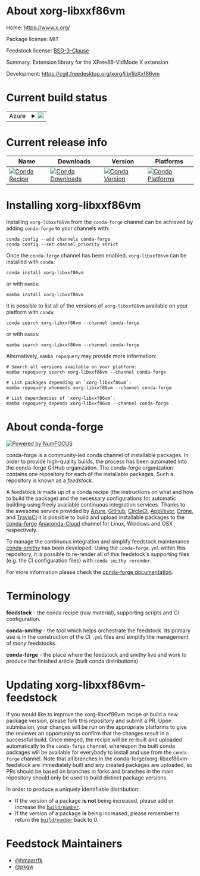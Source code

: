 About xorg-libxxf86vm
=====================

Home: https://www.x.org/

Package license: MIT

Feedstock license: [BSD-3-Clause](https://github.com/conda-forge/xorg-libxxf86vm-feedstock/blob/main/LICENSE.txt)

Summary: Extension library for the XFree86-VidMode X extension

Development: https://cgit.freedesktop.org/xorg/lib/libXxf86vm

Current build status
====================


<table>
    
  <tr>
    <td>Azure</td>
    <td>
      <details>
        <summary>
          <a href="https://dev.azure.com/conda-forge/feedstock-builds/_build/latest?definitionId=18739&branchName=main">
            <img src="https://dev.azure.com/conda-forge/feedstock-builds/_apis/build/status/xorg-libxxf86vm-feedstock?branchName=main">
          </a>
        </summary>
        <table>
          <thead><tr><th>Variant</th><th>Status</th></tr></thead>
          <tbody><tr>
              <td>linux_64</td>
              <td>
                <a href="https://dev.azure.com/conda-forge/feedstock-builds/_build/latest?definitionId=18739&branchName=main">
                  <img src="https://dev.azure.com/conda-forge/feedstock-builds/_apis/build/status/xorg-libxxf86vm-feedstock?branchName=main&jobName=linux&configuration=linux%20linux_64_" alt="variant">
                </a>
              </td>
            </tr><tr>
              <td>linux_aarch64</td>
              <td>
                <a href="https://dev.azure.com/conda-forge/feedstock-builds/_build/latest?definitionId=18739&branchName=main">
                  <img src="https://dev.azure.com/conda-forge/feedstock-builds/_apis/build/status/xorg-libxxf86vm-feedstock?branchName=main&jobName=linux&configuration=linux%20linux_aarch64_" alt="variant">
                </a>
              </td>
            </tr><tr>
              <td>linux_ppc64le</td>
              <td>
                <a href="https://dev.azure.com/conda-forge/feedstock-builds/_build/latest?definitionId=18739&branchName=main">
                  <img src="https://dev.azure.com/conda-forge/feedstock-builds/_apis/build/status/xorg-libxxf86vm-feedstock?branchName=main&jobName=linux&configuration=linux%20linux_ppc64le_" alt="variant">
                </a>
              </td>
            </tr><tr>
              <td>osx_64</td>
              <td>
                <a href="https://dev.azure.com/conda-forge/feedstock-builds/_build/latest?definitionId=18739&branchName=main">
                  <img src="https://dev.azure.com/conda-forge/feedstock-builds/_apis/build/status/xorg-libxxf86vm-feedstock?branchName=main&jobName=osx&configuration=osx%20osx_64_" alt="variant">
                </a>
              </td>
            </tr><tr>
              <td>osx_arm64</td>
              <td>
                <a href="https://dev.azure.com/conda-forge/feedstock-builds/_build/latest?definitionId=18739&branchName=main">
                  <img src="https://dev.azure.com/conda-forge/feedstock-builds/_apis/build/status/xorg-libxxf86vm-feedstock?branchName=main&jobName=osx&configuration=osx%20osx_arm64_" alt="variant">
                </a>
              </td>
            </tr>
          </tbody>
        </table>
      </details>
    </td>
  </tr>
</table>

Current release info
====================

| Name | Downloads | Version | Platforms |
| --- | --- | --- | --- |
| [![Conda Recipe](https://img.shields.io/badge/recipe-xorg--libxxf86vm-green.svg)](https://anaconda.org/conda-forge/xorg-libxxf86vm) | [![Conda Downloads](https://img.shields.io/conda/dn/conda-forge/xorg-libxxf86vm.svg)](https://anaconda.org/conda-forge/xorg-libxxf86vm) | [![Conda Version](https://img.shields.io/conda/vn/conda-forge/xorg-libxxf86vm.svg)](https://anaconda.org/conda-forge/xorg-libxxf86vm) | [![Conda Platforms](https://img.shields.io/conda/pn/conda-forge/xorg-libxxf86vm.svg)](https://anaconda.org/conda-forge/xorg-libxxf86vm) |

Installing xorg-libxxf86vm
==========================

Installing `xorg-libxxf86vm` from the `conda-forge` channel can be achieved by adding `conda-forge` to your channels with:

```
conda config --add channels conda-forge
conda config --set channel_priority strict
```

Once the `conda-forge` channel has been enabled, `xorg-libxxf86vm` can be installed with `conda`:

```
conda install xorg-libxxf86vm
```

or with `mamba`:

```
mamba install xorg-libxxf86vm
```

It is possible to list all of the versions of `xorg-libxxf86vm` available on your platform with `conda`:

```
conda search xorg-libxxf86vm --channel conda-forge
```

or with `mamba`:

```
mamba search xorg-libxxf86vm --channel conda-forge
```

Alternatively, `mamba repoquery` may provide more information:

```
# Search all versions available on your platform:
mamba repoquery search xorg-libxxf86vm --channel conda-forge

# List packages depending on `xorg-libxxf86vm`:
mamba repoquery whoneeds xorg-libxxf86vm --channel conda-forge

# List dependencies of `xorg-libxxf86vm`:
mamba repoquery depends xorg-libxxf86vm --channel conda-forge
```


About conda-forge
=================

[![Powered by
NumFOCUS](https://img.shields.io/badge/powered%20by-NumFOCUS-orange.svg?style=flat&colorA=E1523D&colorB=007D8A)](https://numfocus.org)

conda-forge is a community-led conda channel of installable packages.
In order to provide high-quality builds, the process has been automated into the
conda-forge GitHub organization. The conda-forge organization contains one repository
for each of the installable packages. Such a repository is known as a *feedstock*.

A feedstock is made up of a conda recipe (the instructions on what and how to build
the package) and the necessary configurations for automatic building using freely
available continuous integration services. Thanks to the awesome service provided by
[Azure](https://azure.microsoft.com/en-us/services/devops/), [GitHub](https://github.com/),
[CircleCI](https://circleci.com/), [AppVeyor](https://www.appveyor.com/),
[Drone](https://cloud.drone.io/welcome), and [TravisCI](https://travis-ci.com/)
it is possible to build and upload installable packages to the
[conda-forge](https://anaconda.org/conda-forge) [Anaconda-Cloud](https://anaconda.org/)
channel for Linux, Windows and OSX respectively.

To manage the continuous integration and simplify feedstock maintenance
[conda-smithy](https://github.com/conda-forge/conda-smithy) has been developed.
Using the ``conda-forge.yml`` within this repository, it is possible to re-render all of
this feedstock's supporting files (e.g. the CI configuration files) with ``conda smithy rerender``.

For more information please check the [conda-forge documentation](https://conda-forge.org/docs/).

Terminology
===========

**feedstock** - the conda recipe (raw material), supporting scripts and CI configuration.

**conda-smithy** - the tool which helps orchestrate the feedstock.
                   Its primary use is in the construction of the CI ``.yml`` files
                   and simplify the management of *many* feedstocks.

**conda-forge** - the place where the feedstock and smithy live and work to
                  produce the finished article (built conda distributions)


Updating xorg-libxxf86vm-feedstock
==================================

If you would like to improve the xorg-libxxf86vm recipe or build a new
package version, please fork this repository and submit a PR. Upon submission,
your changes will be run on the appropriate platforms to give the reviewer an
opportunity to confirm that the changes result in a successful build. Once
merged, the recipe will be re-built and uploaded automatically to the
`conda-forge` channel, whereupon the built conda packages will be available for
everybody to install and use from the `conda-forge` channel.
Note that all branches in the conda-forge/xorg-libxxf86vm-feedstock are
immediately built and any created packages are uploaded, so PRs should be based
on branches in forks and branches in the main repository should only be used to
build distinct package versions.

In order to produce a uniquely identifiable distribution:
 * If the version of a package **is not** being increased, please add or increase
   the [``build/number``](https://docs.conda.io/projects/conda-build/en/latest/resources/define-metadata.html#build-number-and-string).
 * If the version of a package **is** being increased, please remember to return
   the [``build/number``](https://docs.conda.io/projects/conda-build/en/latest/resources/define-metadata.html#build-number-and-string)
   back to 0.

Feedstock Maintainers
=====================

* [@hmaarrfk](https://github.com/hmaarrfk/)
* [@pkgw](https://github.com/pkgw/)


<!-- dummy commit to enable rerendering -->

